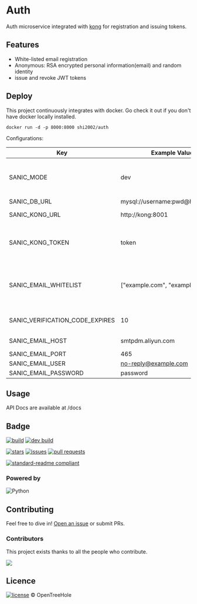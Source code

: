 # Auth

Auth microservice integrated with [kong](https://github.com/Kong/kong) for registration and issuing tokens.

## Features

- White-listed email registration
- Anonymous: RSA encrypted personal information(email) and random identity
- issue and revoke JWT tokens

## Deploy

This project continuously integrates with docker. Go check it out if you don't have docker locally installed.

```shell
docker run -d -p 8000:8000 shi2002/auth
```

Configurations:

| Key                             | Example Value                                | Description                                                  |
| ------------------------------- | -------------------------------------------- | ------------------------------------------------------------ |
| SANIC_MODE                      | dev                                          | 'production' in production mode, otherwise in dev mode       |
| SANIC_DB_URL                    | mysql://username:pwd@host:port/db | required                                                     |
| SANIC_KONG_URL                  | http://kong:8001                             | kong admin api, required                                     |
| SANIC_KONG_TOKEN                | token                                        | set "Authorization" key auth in kong to secure admin api     |
| SANIC_EMAIL_WHITELIST           | ["example.com", "example.org"]               | domains allowed to register, default to [], accepting all domains |
| SANIC_VERIFICATION_CODE_EXPIRES | 10                                           | verification code expires in minutes                         |
| SANIC_EMAIL_HOST                | smtpdm.aliyun.com                            | smtp email service                                           |
| SANIC_EMAIL_PORT                | 465                                          |                                                              |
| SANIC_EMAIL_USER                | no-reply@example.com                         |                                                              |
| SANIC_EMAIL_PASSWORD            | password                                     |                                                              |

## Usage

API Docs are available at /docs

## Badge

[![build](https://github.com/OpenTreeHole/auth/actions/workflows/master.yaml/badge.svg)](https://github.com/OpenTreeHole/auth/actions/workflows/master.yaml)
[![dev build](https://github.com/OpenTreeHole/auth/actions/workflows/dev.yaml/badge.svg)](https://github.com/OpenTreeHole/auth/actions/workflows/dev.yaml)

[![stars](https://img.shields.io/github/stars/OpenTreeHole/auth)](https://github.com/OpenTreeHole/auth/stargazers)
[![issues](https://img.shields.io/github/issues/OpenTreeHole/auth)](https://github.com/OpenTreeHole/auth/issues)
[![pull requests](https://img.shields.io/github/issues-pr/OpenTreeHole/auth)](https://github.com/OpenTreeHole/auth/pulls)

[![standard-readme compliant](https://img.shields.io/badge/readme%20style-standard-brightgreen.svg?style=flat-square)](https://github.com/RichardLitt/standard-readme)

### Powered by

![Python](https://img.shields.io/badge/python-3670A0?style=for-the-badge&logo=python&logoColor=ffdd54)

## Contributing

Feel free to dive in! [Open an issue](https://github.com/OpenTreeHole/auth/issues/new) or submit PRs.

### Contributors

This project exists thanks to all the people who contribute.

<a href="https://github.com/OpenTreeHole/auth/graphs/contributors">
  <img src="https://contrib.rocks/image?repo=OpenTreeHole/auth" />
</a>

## Licence

[![license](https://img.shields.io/github/license/OpenTreeHole/auth)](https://github.com/OpenTreeHole/auth/blob/master/LICENSE)
© OpenTreeHole
